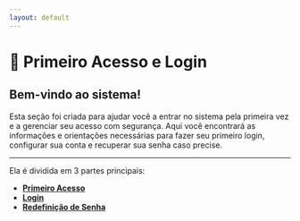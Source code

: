 ```yaml
---
layout: default
---
```


# 🔐 Primeiro Acesso e Login

## Bem-vindo ao sistema!

Esta seção foi criada para ajudar você a entrar no sistema pela primeira vez e a gerenciar seu acesso com segurança. Aqui você encontrará as informações e orientações necessárias para fazer seu primeiro login, configurar sua conta e recuperar sua senha caso precise.

---


Ela é dividida em 3 partes principais:

- [**Primeiro Acesso**](0.1%20primeiro-acesso.md)  
- [**Login**](0.2%20login.md)
- [**Redefinição de Senha**](0.3%20redefinicao-de-senha.md)
